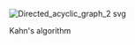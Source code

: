 ![Directed_acyclic_graph_2 svg](https://user-images.githubusercontent.com/66917271/85914702-847c1a00-b80e-11ea-924e-48a1a432dc78.png)


Kahn's algorithm

